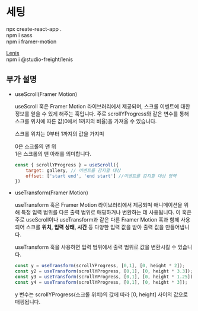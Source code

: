 # 세팅

npx create-react-app .    
npm i sass   
npm i framer-motion   

[Lenis](https://github.com/studio-freight/lenis)   
npm i @studio-freight/lenis

   
    

## 부가 설명

* useScroll(Framer Motion)   

    useScroll 훅은 Framer Motion 라이브러리에서 제공되며, 스크롤 이벤트에 대한 정보를 얻을 수 있게 해주는 훅입니다. 주로 scrollYProgress와 같은 변수를 통해 스크롤 위치에 따른 값(0에서 1까지의 비율)을 가져올 수 있습니다.


  스크롤 위치는 0부터 1까지의 값을 가지며   
     
  0은 스크롤의 맨 위   
  1은 스크롤의 맨 아래를 의미합니다.

    ```js
    const { scrollYProgress } = useScroll({
        target: gallery, // 이벤트를 감지할 대상
        offset: ['start end', 'end start'] //이벤트를 감지할 대상 영역
    })
    ```
   

* useTransform(Framer Motion)

    useTransform 훅은 Framer Motion 라이브러리에서 제공되며 애니메이션을 위해 특정 입력 범위를 다른 출력 범위로 매핑하거나 변환하는 데 사용됩니다. 이 훅은 주로 useScroll이나 useTransform과 같은 다른 Framer Motion 훅과 함께 사용되어 스크롤 <b>위치, 입력 상태, 시간</b> 등 다양한 입력 값을 받아 출력 값을 만들어냅니다.

    useTransform 훅을 사용하면 입력 범위에서 출력 범위로 값을 변환시킬 수 있습니다. 

    ```js
    const y = useTransform(scrollYProgress, [0,1], [0, height * 2]);
    const y2 = useTransform(scrollYProgress, [0,1], [0, height * 3.3]);
    const y3 = useTransform(scrollYProgress, [0,1], [0, height * 1.25]);
    const y4 = useTransform(scrollYProgress, [0,1], [0, height * 3]);
    ```

    y 변수는 scrollYProgress(스크롤 위치)의 값에 따라 [0, height] 사이의 값으로 매핑됩니다. 